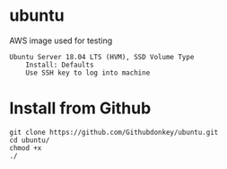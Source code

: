 # ubuntu

AWS image used for testing
```
Ubuntu Server 18.04 LTS (HVM), SSD Volume Type
	Install: Defaults
	Use SSH key to log into machine
```

	
# Install from Github
```
git clone https://github.com/Githubdonkey/ubuntu.git
cd ubuntu/
chmod +x
./
```